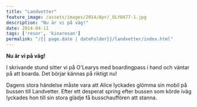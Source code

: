 ```yaml
---
title: "Landvetter"
feature_image: /assets/images/2014/Apr/_OLY0477-1.jpg
description: "Nu är vi på väg!"
date: 2014-04-11
tags: ['resor', 'kinaresan']
permalink: "/{{ page.date | dateFolder}}/landvetter/index.html"  
---
```


**Nu är vi på väg!**

I skrivande stund sitter vi på O'Learys med boardingpass i hand och väntar på att boarda. Det börjar kännas på riktigt nu!

Dagens stora händelse måste vara att Alice lyckades glömma sin mobil på bussen till Landvetter. Efter ett desperat spring efter bussen som körde iväg lyckades hon till sin stora glädje få busschauffören att stanna.
